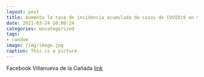 ```yaml
---
layout: post
title: Aumenta la tasa de incidencia acumulada de casos de COVID19 en VillanuevaDeLaCañada. Es preciso extremar las medidas de preve...
date: 2021-03-24 10:00:24
categories: uncategorized
tags:
- random
image: /img/image.jpg
caption: This is a picture
---
```

Facebook Villanueva de la Cañada [link](https://www.facebook.com/438978526296872/posts/1496361053891942/)
